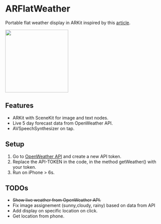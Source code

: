 # ARFlatWeather
Portable flat weather display in ARKit inspired by this [article](http://www.augment.com/blog/4-ways-augmented-reality-will-change-everyday-life/).

<img src="weather.gif" width="200">

## Features
* ARKit with SceneKit for image and text nodes.
* Live 5 day forecast data from OpenWeather API.
* AVSpeechSynthesizer on tap.


## Setup
1. Go to [OpenWeather API](https://openweathermap.org/api) and create a new API token.
2. Replace the API-TOKEN in the code, in the method getWeather() with your token.
3. Run on iPhone > 6s.

## TODOs
*  ~~Show live weather from OpenWeather API.~~
* Fix image assignement (sunny,cloudy, rainy) based on data from API
* Add display on specific location on click.
* Get location from phone.


